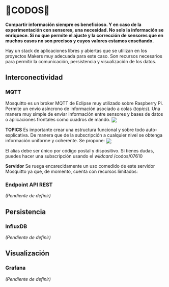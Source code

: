 # 💪CODOS💪

**Compartir información siempre es beneficioso. Y en caso de la experimentación con sensores, una necesidad. No solo la información se enriquece. Si no que permite el ajuste y la corrección de sensores que en muchos casos no son precisos y cuyos valores estamos enseñando.**

Hay un stack de aplicaciones libres y abiertas que se utilizan en los proyectos Makers muy adecuada para este caso. Son recursos necesarios para permitir la comunicación, persistencia y visualización de los datos.

## Interconectividad
### MQTT
Mosquitto es un broker MQTT de Eclipse muy utilizado sobre Raspberry Pi. Permite un envío asíncrono de información asociado a colas (_topics_). Una manera muy simple de enviar información entre sensores y bases de datos o aplicaciones frontales como cuadros de mando.
<img src="./img/rfuncionamiento-de-MQTT.jpg" align="center" />

**TOPICS**
Es importante crear una estructura funcional y sobre todo auto-explicativa. De manera que de la subscripción a cualquier nivel se obtenga información uniforme y coherente. Se propone:
<img src="./img/codos-mqtt-topics" align="center" />

El alias debe ser único por código postal y dispositivo. Si tienes dudas, puedes hacer una subscripción usando el _wildcard_ /codos/07610

**Servidor**
Se ruega encarecidamente un uso comedido de este servidor Mosquitto ya que, de momento, cuenta con recursos limitados:
[](http://domohome.ddns.jazztel.es:48052)

### Endpoint API REST
_(Pendiente de definir)_

## Persistencia
### InfluxDB
_(Pendiente de definir)_

## Visualización
### Grafana
_(Pendiente de definir)_
